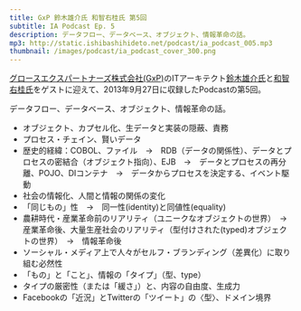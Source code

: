 ```yaml
---
title: GxP 鈴木雄介氏 和智右桂氏 第5回
subtitle: IA Podcast Ep. 5
description: データフロー、データベース、オブジェクト、情報革命の話。
mp3: http://static.ishibashihideto.net/podcast/ia_podcast_005.mp3
thumbnail: /images/podcast/ia_podcast_cover_300.png
---
```


[グロースエクスパートナーズ株式会社(GxP)](http://www.gxp.co.jp/)のITアーキテクト[鈴木雄介氏](https://twitter.com/yusuke_arclamp)と[和智右桂氏](https://twitter.com/digitalsoul0124)をゲストに迎えて、2013年9月27日に収録したPodcastの第5回。

データフロー、データベース、オブジェクト、情報革命の話。

- オブジェクト、カプセル化、生データと実装の隠蔽、責務
- プロセス・チェイン、賢いデータ
- 歴史的経緯：COBOL、ファイル　→　RDB（データの関係性）、データとプロセスの密結合（オブジェクト指向）、EJB　→　データとプロセスの再分離、POJO、DIコンテナ　→　データからプロセスを決定する、イベント駆動
- 社会の情報化、人間と情報の関係の変化
- 「同じもの」性　→　同一性(identity)と同値性(equality)
- 農耕時代・産業革命前のリアリティ（ユニークなオブジェクトの世界）　→　産業革命後、大量生産社会のリアリティ（型付けされた(typed)オブジェクトの世界）　→　情報革命後
- ソーシャル・メディア上で人々がセルフ・ブランディング（差異化）に取り組む必然性
- 「もの」と「こと」、情報の「タイプ」（型、type）
- タイプの厳密性（または「緩さ」）と、内容の自由度、生成力
- Facebookの「近況」とTwitterの「ツイート」の〈型〉、ドメイン境界
